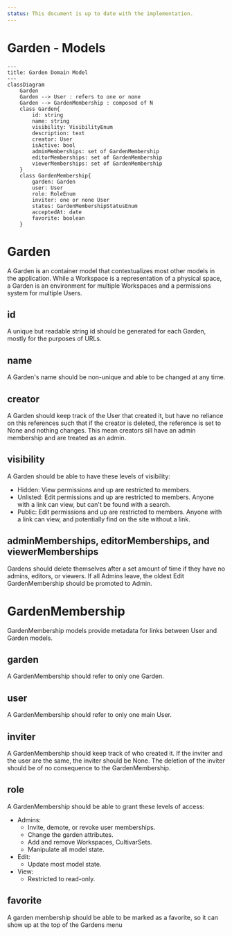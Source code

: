 ```yaml
---
status: This document is up to date with the implementation.
---
```


# Garden - Models

```mermaid
---
title: Garden Domain Model
---
classDiagram
    Garden
    Garden --> User : refers to one or none
    Garden --> GardenMembership : composed of N
    class Garden{
        id: string
        name: string
        visibility: VisibilityEnum
        description: text
        creator: User
        isActive: bool
        adminMemberships: set of GardenMembership
        editorMemberships: set of GardenMembership
        viewerMemberships: set of GardenMembership
    }
    class GardenMembership{
        garden: Garden
        user: User
        role: RoleEnum
        inviter: one or none User
        status: GardenMembershipStatusEnum
        acceptedAt: date
        favorite: boolean
    }
```

# Garden

A Garden is an container model that contextualizes most other models in the application. While a Workspace is a representation of a physical space, a Garden is an environment for multiple Workspaces and a permissions system for multiple Users.

## id

A unique but readable string id should be generated for each Garden, mostly for the purposes of URLs.

## name

A Garden's name should be non-unique and able to be changed at any time.

## creator

A Garden should keep track of the User that created it, but have no reliance on this references such that if the creator is deleted, the reference is set to None and nothing changes. This mean creators sill have an admin membership and are treated as an admin.

## visibility

A Garden should be able to have these levels of visibility:

- Hidden: View permissions and up are restricted to members.
- Unlisted: Edit permissions and up are restricted to members. Anyone with a link can view, but can't be found with a search.
- Public: Edit permissions and up are restricted to members. Anyone with a link can view, and potentially find on the site without a link.

## adminMemberships, editorMemberships, and viewerMemberships

Gardens should delete themselves after a set amount of time if they have no admins, editors, or viewers. If all Admins leave, the oldest Edit GardenMembership should be promoted to Admin.

# GardenMembership

GardenMembership models provide metadata for links between User and Garden models.

## garden

A GardenMembership should refer to only one Garden.

## user

A GardenMembership should refer to only one main User.

## inviter

A GardenMembership should keep track of who created it. If the inviter and the user are the same, the inviter should be None. The deletion of the inviter should be of no consequence to the GardenMembership.

## role

A GardenMembership should be able to grant these levels of access:

- Admins:
  - Invite, demote, or revoke user memberships.
  - Change the garden attributes.
  - Add and remove Workspaces, CultivarSets.
  - Manipulate all model state.
- Edit:
  - Update most model state.
- View:
  - Restricted to read-only.

## favorite

A garden membership should be able to be marked as a favorite, so it can show up at the top of the Gardens menu
